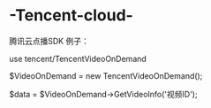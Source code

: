 # -Tencent-cloud-
腾讯云点播SDK
例子：

use tencent/TencentVideoOnDemand

$VideoOnDemand = new TencentVideoOnDemand();

$data = $VideoOnDemand->GetVideoInfo('视频ID');